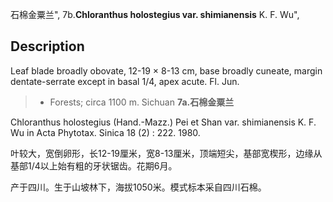 石棉金粟兰",
7b.**Chloranthus holostegius var. shimianensis** K. F. Wu",

## Description
Leaf blade broadly obovate, 12-19 ×  8-13 cm, base broadly cuneate, margin dentate-serrate except in basal 1/4, apex acute. Fl. Jun.

> *  Forests; circa 1100 m. Sichuan
**7a.石棉金粟兰**

Chloranthus holostegius (Hand.-Mazz.) Pei et Shan var. shimianensis K. F. Wu in Acta Phytotax. Sinica 18 (2) : 222. 1980.

叶较大，宽倒卵形，长12-19厘米，宽8-13厘米，顶端短尖，基部宽楔形，边缘从基部1/4以上始有粗的牙状锯齿。花期6月。

产于四川。生于山坡林下，海拔1050米。模式标本采自四川石棉。
